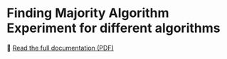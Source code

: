 # Finding Majority Algorithm Experiment for different algorithms

📄 [Read the full documentation (PDF)](report.pdf)
